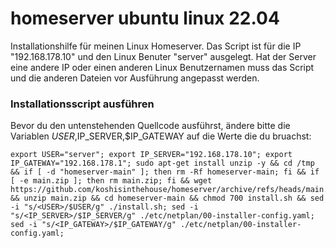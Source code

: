 # homeserver ubuntu linux 22.04
Installationshilfe für meinen Linux Homeserver.
Das Script ist für die IP "192.168.178.10" und den Linux Benuter "server" ausgelegt.
Hat der Server eine andere IP oder einen anderen Linux Benutzernamen muss das Script und die anderen Dateien vor Ausführung angepasst werden.
	
### Installationsscript ausführen
Bevor du den untenstehenden Quellcode ausführst, ändere bitte die Variablen $USER,$IP_SERVER,$IP_GATEWAY auf die Werte die du bruachst:

	export USER="server"; export IP_SERVER="192.168.178.10"; export IP_GATEWAY="192.168.178.1"; sudo apt-get install unzip -y && cd /tmp && if [ -d "homeserver-main" ]; then rm -Rf homeserver-main; fi && if [ -e main.zip ]; then rm main.zip; fi && wget https://github.com/koshisinthehouse/homeserver/archive/refs/heads/main.zip && unzip main.zip && cd homeserver-main && chmod 700 install.sh && sed -i "s/<USER>/$USER/g" ./install.sh; sed -i "s/<IP_SERVER>/$IP_SERVER/g" ./etc/netplan/00-installer-config.yaml; sed -i "s/<IP_GATEWAY>/$IP_GATEWAY/g" ./etc/netplan/00-installer-config.yaml;



